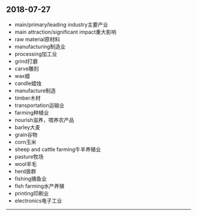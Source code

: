 2018-07-27
---
- main/primary/leading industry主要产业
- main attraction/significant impact重大影响
- raw material原材料
- manufacturing制造业
- processing加工业
- grind打磨
- carve雕刻
- wax蜡
- candle蜡烛
- manufacture制造
- timber木材
- transportation运输业
- farming种植业
- nourish滋养，喂养农产品
- barley大麦
- grain谷物
- corn玉米
- sheep and cattle farming牛羊养殖业
- pasture牧场
- wool羊毛
- herd兽群
- fishing捕鱼业
- fish farming水产养殖
- printing印刷业
- electronics电子工业
---